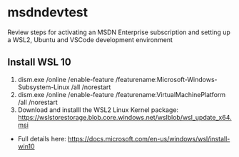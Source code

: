 # msdndevtest
Review steps for activating an MSDN Enterprise subscription and setting up a WSL2, Ubuntu and VSCode development environment

## Install WSL 10
1. dism.exe /online /enable-feature /featurename:Microsoft-Windows-Subsystem-Linux /all /norestart
2. dism.exe /online /enable-feature /featurename:VirtualMachinePlatform /all /norestart
3. Download and installl the WSL2 Linux Kernel package: https://wslstorestorage.blob.core.windows.net/wslblob/wsl_update_x64.msi

- Full details here: https://docs.microsoft.com/en-us/windows/wsl/install-win10


